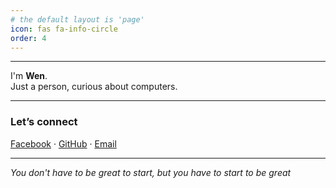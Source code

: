 ```yaml
---
# the default layout is 'page'
icon: fas fa-info-circle
order: 4
---
```


---

I'm **Wen**.  
Just a person, curious about computers.  

---

### Let’s connect

[Facebook](https://www.facebook.com/wen0x0) · [GitHub](https://github.com/wen0x0) · [Email](mailto:quocanhtn.work@gmail.com)

---

*You don't have to be great to start, but you have to start to be great*  
